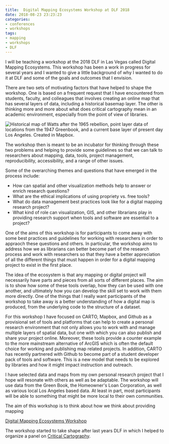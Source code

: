 ```yaml
---
title:  Digital Mapping Ecosystems Workshop at DLF 2018 
date: 2018-08-23 23:23:23
categories: 
- conferences
- workshops
tags:
- mapping
- workshops
- DLF
---
```


I will be teaching a workshop at the 2018 DLF in Las Vegas called Digital Mapping Ecosystems. This workshop has been a work in progress for several years and I wanted to give a little background of why I wanted to do it at DLF and some of the goals and outcomes that I envision.

There are two sets of motivating factors that have helped to shape the workshop. One is based on a frequent request that I have encountered from students, faculty, and colleagues that involves creating an online map that has several layers of data, including a historical basemap layer. The other is thinking more and more about what does critical cartography mean in an academic environment, especially from the point of view of libraries.

![Historical map of Watts after the 1965 rebellion, point layer data of locations from the 1947 Greenbook, and a current base layer of present day Los Angeles. Created in Mapbox.](/hi/assets/images/layermapexample.jpeg "Historical map of Watts after the 1965 rebellion, point layer data of locations from the 1947 Greenbook, and a current base layer of present day Los Angeles. Created in Mapbox")
 
The workshop then is meant to be an incubator for thinking through these two problems and helping to provide some guidelines so that we can talk to researchers about mapping, data, tools, project management, reproducibility, accessibility, and a range of other issues.    

Some of the overarching themes and questions that have emerged in the process include:

* How can spatial and other visualization methods help to answer or enrich research questions?
* What are the ethical implications of using propriety vs. free tools? 
* What do data management best practices look like for a digital mapping research project?
* What kind of role can visualization, GIS, and other librarians play in providing research support when tools and software are essential to a project?

One of the aims of this workshop is for participants to come away with some best practices and guidelines for working with researchers in order to appraoch these questions and others. In particular, the workshop aims to address how we as librarians can better become part of the research process and work with researchers so that they have a better appreciation of all the different things that must happen in order for a digital mapping project to exist in the first place. 

The idea of the ecosystem is that any mapping or digital project will necessarily have parts and pieces from all sorts of different places. The aim is to show how some of these tools overlap, how they can be used with one another, and ultimately how you can develop the skill set to work with them more directly. One of the things that I really want participants of the workshop to take away is a better understanding of how a digital map is produced, from the underlying code to the structure of a dataset. 

For this workshop I have focused on CARTO, Mapbox, and Github as a provisional set of tools and platforms that can help to create a personal research environment that not only allows you to work with and manage multiple layers of spatial data, but one with which you can also publish and share your project online. Moreover, these tools provide a counter example to the more mainstream alternative of ArcGIS which is often the default choice for working and publishing map related projects. In addition, CARTO has recently partnered with Github to become part of a student developer pack of tools and software. This is a new model that needs to be explored by libraries and how it might impact instruction and outreach.

I have selected data and maps from my own personal research project that I hope will resonate with others as well as be adaptable. The workshop will use data from the Green Book, the Homeowner's Loan Corporation, as well as various local Los Angeles based data. At least in part, most participants will be able to something that might be more local to their own communities. 

The aim of this workshop is to think about how we think about providing mapping 

[Digital Mapping Ecosystems Workshop](https://dlfforum2018.sched.com/event/FVCM)

The workshop started to take shape after last years DLF in which I helped to organize a panel on [Critical Cartography](https://dlfforum2017.sched.com/event/Bzsk/t3b-critical-cartography-across-the-digital-library). 

